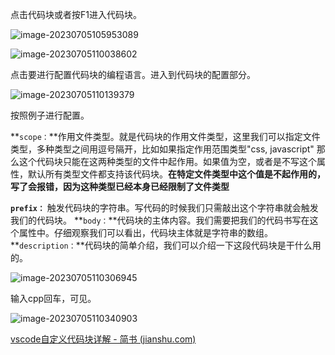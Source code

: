 点击代码块或者按F1进入代码块。

![image-20230705105953089](https://cdn.789ak.com/img/image-20230705105953089.png)

![image-20230705110038602](https://cdn.789ak.com/img/image-20230705110038602.png)

点击要进行配置代码块的编程语言。进入到代码块的配置部分。

![image-20230705110139379](https://cdn.789ak.com/img/image-20230705110139379.png)

按照例子进行配置。

**`scope：`**作用文件类型。就是代码块的作用文件类型，这里我们可以指定文件类型，多种类型之间用逗号隔开，比如如果指定作用范围类型"css, javascript" 那么这个代码块只能在这两种类型的文件中起作用。如果值为空，或者是不写这个属性，默认所有类型文件都支持该代码块。**在特定文件类型中这个值是不起作用的，写了会报错，因为这种类型已经本身已经限制了文件类型**

**`prefix：`** 触发代码块的字符串。写代码的时候我们只需敲出这个字符串就会触发我们的代码块。
 **`body：`**代码块的主体内容。我们需要把我们的代码书写在这个属性中。仔细观察我们可以看出，代码块主体就是字符串的数组。
 **`description：`**代码块的简单介绍，我们可以介绍一下这段代码块是干什么用的。

![image-20230705110306945](https://cdn.789ak.com/img/image-20230705110306945.png)

输入cpp回车，可见。

![image-20230705110340903](https://cdn.789ak.com/img/image-20230705110340903.png)





[vscode自定义代码块详解 - 简书 (jianshu.com)](https://www.jianshu.com/p/b4f8ed1a59ad)


